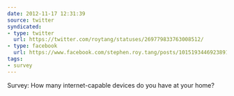 ```yaml
---
date: 2012-11-17 12:31:39
source: twitter
syndicated:
- type: twitter
  url: https://twitter.com/roytang/statuses/269779833763008512/
- type: facebook
  url: https://www.facebook.com/stephen.roy.tang/posts/10151934469238912
tags:
- survey
---
```


Survey: How many internet-capable devices do you have at your home?